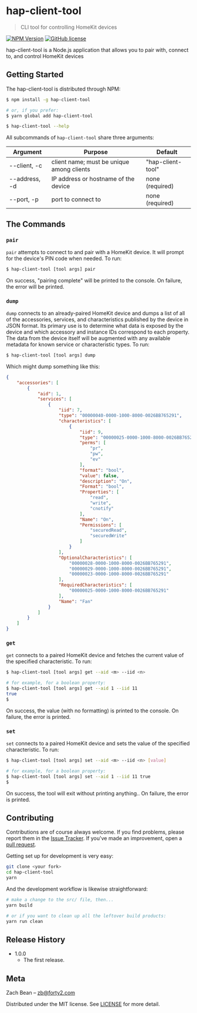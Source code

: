 # hap-client-tool
> CLI tool for controlling HomeKit devices

[![NPM Version][npm-image]][npm-url]
[![GitHub license](https://img.shields.io/badge/license-MIT-blue.svg)](LICENSE.md)

hap-client-tool is a Node.js application that allows you to pair with, connect to, and control HomeKit devices

## Getting Started

The hap-client-tool is distributed through NPM:

```sh
$ npm install -g hap-client-tool

# or, if you prefer:
$ yarn global add hap-client-tool

$ hap-client-tool --help
```

All subcommands of `hap-client-tool` share three arguments:

Argument     | Purpose                                   | Default
-------------|-------------------------------------------|--------
--client, -c | client name; must be unique among clients | "hap-client-tool"
--address, -d | IP address or hostname of the device     | none (required)
--port, -p    | port to connect to                       | none (required)

## The Commands

### `pair`

`pair` attempts to connect to and pair with a HomeKit device.  It will prompt for the device's PIN code when needed.  To run:
```sh
$ hap-client-tool [tool args] pair
```

On success, "pairing complete" will be printed to the console.  On failure, the error will be printed.


### `dump`

`dump` connects to an already-paired HomeKit device and dumps a list of all of the accessories, services, and characteristics published by the device in JSON format.  Its primary use is to determine what data is exposed by the device and which accessory and instance IDs correspond to each property.  The data from the device itself will be augmented with any available metadata for known service or characteristic types.  To run:

```sh
$ hap-client-tool [tool args] dump
```

Which might dump something like this:

```json
{
    "accessories": [
        {
            "aid": 1,
            "services": [
                {
                    "iid": 7,
                    "type": "00000040-0000-1000-8000-0026BB765291",
                    "characteristics": [
                        {
                            "iid": 9,
                            "type": "00000025-0000-1000-8000-0026BB765291",
                            "perms": [
                                "pr",
                                "pw",
                                "ev"
                            ],
                            "format": "bool",
                            "value": false,
                            "description": "On",
                            "Format": "bool",
                            "Properties": [
                                "read",
                                "write",
                                "cnotify"
                            ],
                            "Name": "On",
                            "Permissions": [
                                "securedRead",
                                "securedWrite"
                            ]
                        }
                    ],
                    "OptionalCharacteristics": [
                        "00000028-0000-1000-8000-0026BB765291",
                        "00000029-0000-1000-8000-0026BB765291",
                        "00000023-0000-1000-8000-0026BB765291"
                    ],
                    "RequiredCharacteristics": [
                        "00000025-0000-1000-8000-0026BB765291"
                    ],
                    "Name": "Fan"
                }
            ]
        }
    ]
}
```

### `get`

`get` connects to a paired HomeKit device and fetches the current value of the specified characteristic.  To run:

```sh
$ hap-client-tool [tool args] get --aid <m> --iid <n>

# for example, for a boolean property:
$ hap-client-tool [tool args] get --aid 1 --iid 11
true
$ 
```

On success, the value (with no formatting) is printed to the console.  On failure, the error is printed.

### `set`

`set` connects to a paired HomeKit device and sets the value of the specified characteristic.  To run:

```sh
$ hap-client-tool [tool args] set --aid <m> --iid <n> [value]

# for example, for a boolean property:
$ hap-client-tool [tool args] set --aid 1 --iid 11 true
$ 
```

On success, the tool will exit without printing anything..  On failure, the error is printed.

## Contributing

Contributions are of course always welcome.  If you find problems, please report them in the [Issue Tracker](http://www.github.com/forty2/hap-client-tool/issues/).  If you've made an improvement, open a [pull request](http://www.github.com/forty2/hap-client-tool/pulls).

Getting set up for development is very easy:
```sh
git clone <your fork>
cd hap-client-tool
yarn
```

And the development workflow is likewise straightforward:
```sh
# make a change to the src/ file, then...
yarn build

# or if you want to clean up all the leftover build products:
yarn run clean
```

## Release History

* 1.0.0
    * The first release.

## Meta

Zach Bean – zb@forty2.com

Distributed under the MIT license. See [LICENSE](LICENSE.md) for more detail.

[npm-image]: https://img.shields.io/npm/v/hap-client-tool.svg?style=flat
[npm-url]: https://npmjs.org/package/hap-client-tool
